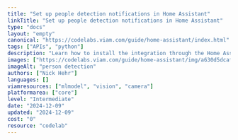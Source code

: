 ```yaml
---
title: "Set up people detection notifications in Home Assistant"
linkTitle: "Set up people detection notifications in Home Assistant"
type: "docs"
layout: "empty"
canonical: "https://codelabs.viam.com/guide/home-assistant/index.html"
tags: ["APIs", "python"]
description: "Learn how to install the integration through the Home Assistant Community Store (HACS) and use a vision service to detect people from a camera connected to Home Assistant."
images: ["https://codelabs.viam.com/guide/home-assistant/img/a630d5dcaf9e11c7.png"]
imageAlt: "person detection"
authors: ["Nick Hehr"]
languages: []
viamresources: ["mlmodel", "vision", "camera"]
platformarea: ["core"]
level: "Intermediate"
date: "2024-12-09"
updated: "2024-12-09"
cost: "0"
resource: "codelab"
---
```

